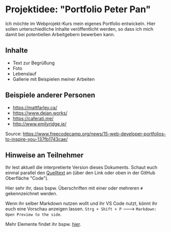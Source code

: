 # Projektidee: "Portfolio Peter Pan"

Ich möchte im Webprojekt-Kurs mein eigenes Portfolio entwickeln. Hier sollen unterschiedliche Inhalte veröffentlicht werden, so dass ich mich damit bei potentiellen Arbeitgebern bewerben kann.

## Inhalte

- Text zur Begrüßung
- Foto
- Lebenslauf
- Gallerie mit Beispielen meiner Arbeiten

## Beispiele anderer Personen

- https://mattfarley.ca/
- https://www.dejan.works/
- https://caferati.me/
- http://www.emilyridge.ie/

Source: https://www.freecodecamp.org/news/15-web-developer-portfolios-to-inspire-you-137fb1743cae/

## Hinweise an Teilnehmer

Ihr lest aktuell die interpretierte Version dieses Dokuments. Schaut euch einmal parallel den [Quelltext](https://raw.githubusercontent.com/dbanck/webprojekt-wise23/main/lesson-01/hausaufgabe/example.md) an (über den Link oder oben in der GitHub Oberfläche "Code").

Hier sehr ihr, dass bspw. Überschriften mit einer oder mehreren `#` gekennzeichnet werden.

Wenn ihr selber Markdown nutzen wollt und ihr VS Code nutzt, könnt ihr euch eine Vorschau anzeigen lassen. `Strg + Shift + P` ---> `Markdown: Open Preview to the side`.

Mehr Elemente findet ihr bspw. [hier](https://github.com/adam-p/markdown-here/wiki/Markdown-Cheatsheet).
